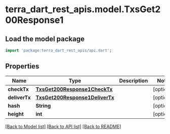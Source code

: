 # terra_dart_rest_apis.model.TxsGet200Response1

## Load the model package
```dart
import 'package:terra_dart_rest_apis/api.dart';
```

## Properties
Name | Type | Description | Notes
------------ | ------------- | ------------- | -------------
**checkTx** | [**TxsGet200Response1CheckTx**](TxsGet200Response1CheckTx.md) |  | [optional] 
**deliverTx** | [**TxsGet200Response1DeliverTx**](TxsGet200Response1DeliverTx.md) |  | [optional] 
**hash** | **String** |  | [optional] 
**height** | **int** |  | [optional] 

[[Back to Model list]](../README.md#documentation-for-models) [[Back to API list]](../README.md#documentation-for-api-endpoints) [[Back to README]](../README.md)


